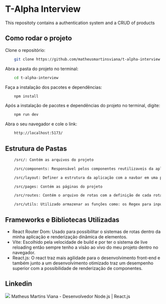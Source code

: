 # T-Alpha Interview
This repositoty contains a authentication system and a CRUD of products

###

## Como rodar o projeto

Clone o repositório:
```bash
    git clone https://github.com/matheusmartinsviana/t-alpha-interview.git
```

Abra a pasta do projeto no terminal: 
```bash
    cd t-alpha-interview
```

Faça a instalação dos pacotes e dependências:
```bash
    npm install
```

Após a instalação de pacotes e dependências do projeto no terminal, digite:
```bash
    npm run dev
```

Abra o seu navegador e cole o link:
```bash
    http://localhost:5173/
```

##  Estrutura de Pastas

```bash
    /src/: Contém as arquivos do projeto
```
```bash
    /src/components: Responsável pelos componentes reutilizaveis da aplicação
```
```bash
    /src/layout: Definer a estrutura da aplicação com a navbar em uma posição e onde fica o Body da minha aplicação
```
```bash
    /src/pages: Contém as páginas do projeto
```
```bash
    /src/routes: Contém o arquivo de rotas com a definição de cada rota e oque será renderizado
```
```bash
    /src/utils: Utilizado armazenar as funções como: os Regex para inputs
```

## Frameworks e Bibliotecas Utilizadas

- <a src="https://reactrouter.com/en/main">React Router Dom</a>: Usado para possibilitar o sistemas de rotas dentro da minha aplicação e renderização dinâmica de elementos.
- <a src="https://vitejs.dev/">Vite</a>: Escolhido pela velocidade de build e por ter o sistema de live reloading então sempre tenho a visão ao vivo do meu projeto dentro no navegador.
- <a src="https://vitejs.dev/">React.js</a>: O react traz mais agilidade para o desenvolvimento front-end e também junto a um desenvolvimento otimizado traz um desempenho superior com a possibilidade de renderização de componentes.

## Linkedin

<a src="https://www.linkedin.com/in/matheusmartinsviana/">
    <img src="https://img.shields.io/badge/LinkedIn-0077B5?style=for-the-badge&logo=linkedin&logoColor=white" />
    Matheus Martins Viana - Desenvolvedor Node.js | React.js
</a>